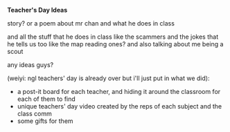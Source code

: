 **Teacher's Day Ideas**

story? 
or a poem 
about mr chan and what he does in class

and all the stuff that he does in class
like the scammers
and the jokes that he tells us too
like the map reading ones? 
and also talking about me being a scout

any ideas guys?

(weiyi: ngl teachers' day is already over but i'll just put in what we did):

- a post-it board for each teacher, and hiding it around the classroom for each of them to find
- unique teachers' day video created by the reps of each subject and the class comm
- some gifts for them
